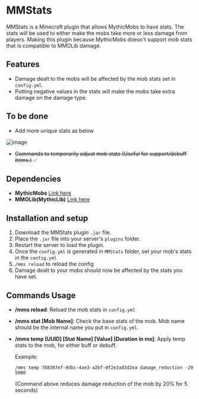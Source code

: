 
# MMStats

MMStats is a Minecraft plugin that allows MythicMobs to have stats. The stats will be used to either make the mobs take more or less damage from players. Making this plugin because MythicMobs doesn't support mob stats that is compatible to MMOLib damage.

## Features
- Damage dealt to the mobs will be affected by the mob stats set in `config.yml`.
- Putting negative values in the stats will make the mobs take extra damage on the damage type.

## To be done
- Add more unique stats as below

![image](https://github.com/user-attachments/assets/c15633ca-5eb9-4bd5-abf1-78fc3cf24a9e)

- ~~Commands to temporarily adjust mob stats (Useful for support/debuff items.)~~ ✅


## Dependencies

- **MythicMobs** [Link here](https://mythiccraft.io/index.php?resources/mythicmobs.1/)
- **MMOLib(MythicLib)** [Link here](https://www.spigotmc.org/resources/mmolib-mythiclib.90306/)

## Installation and setup

1. Download the MMStats plugin `.jar` file.
2. Place the `.jar` file into your server's `plugins` folder.
3. Restart the server to load the plugin.
4. Once the `config.yml` is generated in `MMStats` folder, set your mob's stats in the `config.yml`
5. `/mms reload` to reload the config
6. Damage dealt to your mobs should now be affected by the stats you have set.

## Commands Usage

- **/mms reload**: Reload the mob stats in `config.yml`
- **/mms stat [Mob Name]**: Check the base stats of the mob. Mob name should be the internal name you put in `config.yml`.
- **/mms temp [UUID] [Stat Name] [Value] [Duration in ms]**: Apply temp stats to the mob, for either buff or debuff.
  
  Example:
  ```
  /mms temp 788307ef-9dbc-4ae3-a2bf-0f2e3ad3d2ea damage_reduction -20 5000
  ```
  (Command above reduces damage reduction of the mob by 20% for 5 seconds)
